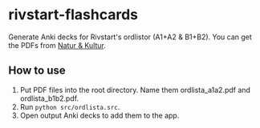 # rivstart-flashcards

Generate Anki decks for Rivstart's ordlistor (A1+A2 & B1+B2). You can get the PDFs from [Natur & Kultur](https://www.nok.se/rivstart).


## How to use

1. Put PDF files into the root directory. Name them ordlista_a1a2.pdf and ordlista_b1b2.pdf.
1. Run `python src/ordlista.src`.
1. Open output Anki decks to add them to the app.
